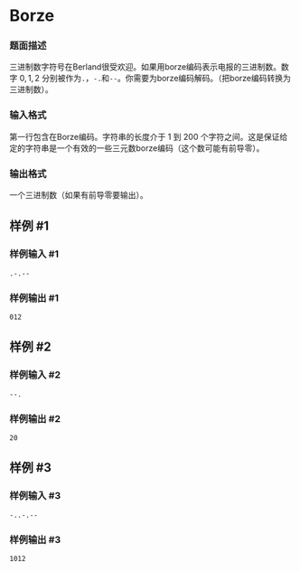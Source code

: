 # Borze



### 题面描述

三进制数字符号在Berland很受欢迎。如果用borze编码表示电报的三进制数。数字 $0,1,2$ 分别被作为`.`，`-.`和`--`。你需要为borze编码解码。（把borze编码转换为三进制数）。

### 输入格式

第一行包含在Borze编码。字符串的长度介于 $1$ 到 $200$ 个字符之间。这是保证给定的字符串是一个有效的一些三元数borze编码（这个数可能有前导零）。

### 输出格式

一个三进制数（如果有前导零要输出）。



## 样例 #1

### 样例输入 #1

```
.-.--
```

### 样例输出 #1

```
012
```

## 样例 #2

### 样例输入 #2

```
--.
```

### 样例输出 #2

```
20
```

## 样例 #3

### 样例输入 #3

```
-..-.--
```

### 样例输出 #3

```
1012
```